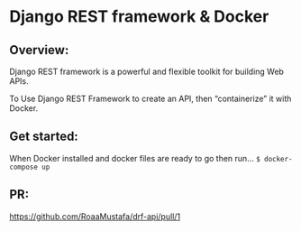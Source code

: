 # Django REST framework & Docker


## Overview:
Django REST framework is a powerful and flexible toolkit for building Web APIs.

To Use Django REST Framework to create an API, then “containerize” it with Docker.

## Get started:

When Docker installed and docker files are ready to go then run…
`$ docker-compose up`

## PR:
https://github.com/RoaaMustafa/drf-api/pull/1

